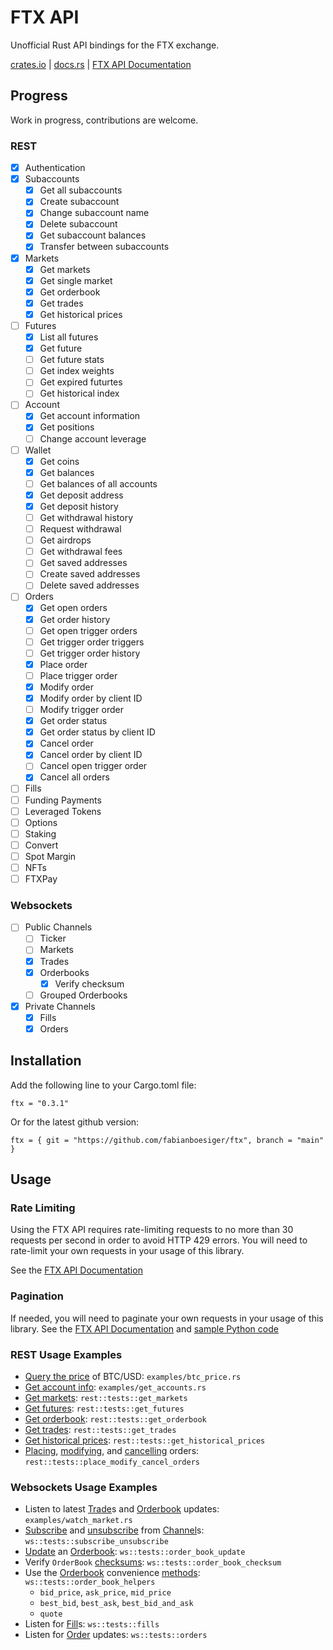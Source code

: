 # FTX API

Unofficial Rust API bindings for the FTX exchange.

[crates.io](https://crates.io/crates/ftx) | 
[docs.rs](https://docs.rs/ftx/latest/ftx/index.html) | 
[FTX API Documentation](https://docs.ftx.com/#overview)

## Progress
Work in progress, contributions are welcome.

### REST
- [x] Authentication
- [x] Subaccounts
	- [x] Get all subaccounts
	- [x] Create subaccount
	- [x] Change subaccount name
	- [x] Delete subaccount
	- [x] Get subaccount balances
	- [x] Transfer between subaccounts
- [x] Markets
	- [x] Get markets
	- [x] Get single market
	- [x] Get orderbook
	- [x] Get trades
	- [x] Get historical prices
- [ ] Futures
	- [x] List all futures
	- [x] Get future
	- [ ] Get future stats
	- [ ] Get index weights
	- [ ] Get expired futurtes
	- [ ] Get historical index
- [ ] Account
	- [x] Get account information
	- [x] Get positions
	- [ ] Change account leverage
- [ ] Wallet
	- [x] Get coins
	- [x] Get balances
	- [ ] Get balances of all accounts
	- [x] Get deposit address
	- [x] Get deposit history
	- [ ] Get withdrawal history
	- [ ] Request withdrawal
	- [ ] Get airdrops
	- [ ] Get withdrawal fees
	- [ ] Get saved addresses
	- [ ] Create saved addresses
	- [ ] Delete saved addresses
- [ ] Orders
	- [x] Get open orders
	- [x] Get order history
	- [ ] Get open trigger orders
	- [ ] Get trigger order triggers
	- [ ] Get trigger order history
	- [x] Place order
	- [ ] Place trigger order
	- [x] Modify order
	- [x] Modify order by client ID
	- [ ] Modify trigger order
	- [x] Get order status
	- [x] Get order status by client ID
	- [x] Cancel order
	- [x] Cancel order by client ID
	- [ ] Cancel open trigger order
	- [x] Cancel all orders
- [ ] Fills
- [ ] Funding Payments
- [ ] Leveraged Tokens
- [ ] Options
- [ ] Staking
- [ ] Convert
- [ ] Spot Margin
- [ ] NFTs
- [ ] FTXPay

### Websockets
- [ ] Public Channels
	- [ ] Ticker
	- [ ] Markets
	- [x] Trades
	- [x] Orderbooks
		- [x] Verify checksum
	- [ ] Grouped Orderbooks
- [x] Private Channels
	- [x] Fills
	- [x] Orders

## Installation
Add the following line to your Cargo.toml file:
```
ftx = "0.3.1"
```
Or for the latest github version:
```
ftx = { git = "https://github.com/fabianboesiger/ftx", branch = "main" }
```

## Usage

### Rate Limiting
Using the FTX API requires rate-limiting requests to no more than 30 requests per second in order to avoid HTTP 429 errors. You will need to rate-limit your own requests in your usage of this library.

See the [FTX API Documentation](https://docs.ftx.com/#rate-limits)

### Pagination
If needed, you will need to paginate your own requests in your usage of this library.
See the [FTX API Documentation](https://docs.ftx.com/#pagination) and [sample Python code](https://github.com/ftexchange/ftx/blob/master/rest/client.py#L163)

### REST Usage Examples

- [Query the price](https://docs.rs/ftx/latest/ftx/rest/struct.Rest.html#method.get_market) of BTC/USD: `examples/btc_price.rs`
- [Get account info](https://docs.rs/ftx/latest/ftx/rest/struct.Rest.html#method.get_account): `examples/get_accounts.rs`
- [Get markets](https://docs.rs/ftx/latest/ftx/rest/struct.Rest.html#method.get_markets): `rest::tests::get_markets`
- [Get futures](https://docs.rs/ftx/latest/ftx/rest/struct.Rest.html#method.get_futures): `rest::tests::get_futures`
- [Get orderbook](https://docs.rs/ftx/latest/ftx/rest/struct.Rest.html#method.get_orderbook): `rest::tests::get_orderbook`
- [Get trades](https://docs.rs/ftx/latest/ftx/rest/struct.Rest.html#method.get_trades): `rest::tests::get_trades`
- [Get historical prices](https://docs.rs/ftx/latest/ftx/rest/struct.Rest.html#method.get_historical_prices): `rest::tests::get_historical_prices`
- [Placing](https://docs.rs/ftx/latest/ftx/rest/struct.Rest.html#method.place_order), [modifying](https://docs.rs/ftx/latest/ftx/rest/struct.Rest.html#method.modify_order), and [cancelling](https://docs.rs/ftx/latest/ftx/rest/struct.Rest.html#method.cancel_order) orders: `rest::tests::place_modify_cancel_orders`

### Websockets Usage Examples

- Listen to latest [Trade](https://docs.rs/ftx/latest/ftx/ws/struct.Trade.html)s and [Orderbook](https://docs.rs/ftx/latest/ftx/ws/struct.Orderbook.html) updates: `examples/watch_market.rs`
- [Subscribe](https://docs.rs/ftx/0.3.1/ftx/ws/struct.Ws.html#method.subscribe) and [unsubscribe](https://docs.rs/ftx/0.3.1/ftx/ws/struct.Ws.html#method.unsubscribe_all) from [Channel](https://docs.rs/ftx/latest/ftx/ws/enum.Channel.html)s: `ws::tests::subscribe_unsubscribe`
- [Update](https://docs.rs/ftx/0.3.1/ftx/ws/struct.Orderbook.html#method.update) an [Orderbook](https://docs.rs/ftx/latest/ftx/ws/struct.Orderbook.html): `ws::tests::order_book_update`
- Verify `OrderBook` [checksums](https://docs.rs/ftx/latest/ftx/ws/struct.Orderbook.html#method.verify_checksum): `ws::tests::order_book_checksum`
- Use the [Orderbook](https://docs.rs/ftx/latest/ftx/ws/struct.Orderbook.html) convenience [methods](https://docs.rs/ftx/latest/ftx/ws/struct.Orderbook.html#implementations): `ws::tests::order_book_helpers`
	- `bid_price`, `ask_price`, `mid_price`
	- `best_bid`, `best_ask`, `best_bid_and_ask`
	- `quote`
- Listen for [Fill](https://docs.rs/ftx/latest/ftx/ws/struct.Fill.html)s: `ws::tests::fills`
- Listen for [Order](https://docs.rs/ftx/latest/ftx/rest/struct.OrderInfo.html) updates: `ws::tests::orders`
